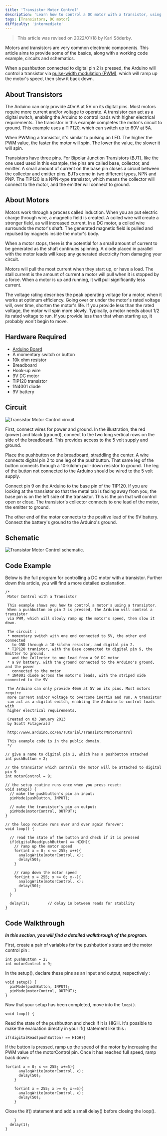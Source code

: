 ```yaml
---
title: 'Transistor Motor Control'
description: 'Learn how to control a DC motor with a transistor, using PWM.'
tags: [Transistors, DC motor]
difficulty: 'intermediate'
---
```


>This article was revised on 2022/01/18 by Karl Söderby.

Motors and transistors are very common electronic components. This article aims to provide some of the basics, along with a working code example, circuits and schematics.

When a pushbutton connected to digital pin 2 is pressed, the Arduino will control a transistor via [pulse-width modulation (PWM)](https://docs.arduino.cc/learn/microcontrollers/analog-output), which will ramp up the motor's speed, then slow it back down.

## About Transistors

The Arduino can only provide 40mA at 5V on its digital pins. Most motors require more current and/or voltage to operate. A transistor can act as a digital switch, enabling the Arduino to control loads with higher electrical requirements. The transistor in this example completes the motor's circuit to ground. This example uses a TIP120, which can switch up to 60V at 5A.

When PWMing a transistor, it's similar to pulsing an LED. The higher the PWM value, the faster the motor will spin. The lower the value, the slower it will spin.

Transistors have three pins. For Bipolar Junction Transistors (BJT), like the one used used in this example, the pins are called base, collector, and emitter. A small amount of current on the base pin closes a circuit between the collector and emitter pins. BJTs come in two different types, NPN and PNP. The TIP120 is a NPN-type transistor, which means the collector will connect to the motor, and the emitter will connect to ground.

## About Motors

Motors work through a process called induction. When you an put electric charge through wire, a magnetic field is created. A coiled wire will create a stronger field, as will increased current. In a DC motor, a coiled wire surrounds the motor's shaft. The generated magnetic field is pulled and repulsed by magnets inside the motor's body.

When a motor stops, there is the potential for a small amount of current to be generated as the shaft continues spinning. A diode placed in parallel with the motor leads will keep any generated electricity from damaging your circuit.

Motors will pull the most current when they start up, or have a load. The stall current is the amount of current a motor will pull when it is stopped by a force. When a motor is up and running, it will pull significantly less current.

The voltage rating describes the peak operating voltage for a motor, when it works at optimum efficiency. Going over or under the motor's rated voltage will, over time, shorten the motor's life. If you provide less than the rated voltage, the motor will spin more slowly. Typically, a motor needs about 1/2 its rated voltage to run. If you provide less than that when starting up, it probably won't begin to move.

## Hardware Required

- [Arduino Board](https://store.arduino.cc/)
- A momentary switch or button
- 10k ohm resistor
- Breadboard
- Hook-up wire
- 9V DC motor
- TIP120 transistor
- 1N4001 diode
- 9V battery

## Circuit

![Transistor Motor Control circuit.](assets/TransistorMotor_bb.png)

First, connect wires for power and ground. In the illustration, the red (power) and black (ground), connect to the two long vertical rows on the side of the breadboard. This provides access to the 5 volt supply and ground.

Place the pushbutton on the breadboard, straddling the center. A wire connects digital pin 2 to one leg of the pushbutton. That same leg of the button connects through a 10-kilohm pull-down resistor to ground. The leg of the button not connected to the Arduino should be wired to the 5 volt supply.

Connect pin 9 on the Arduino to the base pin of the TIP120. If you are looking at the transistor so that the metal tab is facing away from you, the base pin is on the left side of the transistor. This is the pin that will control open or close. The transistor's collector connects to one lead of the motor, the emitter to ground.

The other end of the motor connects to the positive lead of the 9V battery. Connect the battery's ground to the Arduino's ground.

## Schematic

![Transistor Motor Control schematic.](assets/TransistorMotor_schem.png)

## Code Example

Below is the full program for controlling a DC motor with a transistor. Further down this article, you will find a more detailed explanation.

```arduino
/*
 Motor Control with a Transistor

 This example shows you how to control a motor's using a transistor.
 When a pushbutton on pin 2 is pressed, the Arduino will control a transistor
 via PWM, which will slowly ramp up the motor's speed, then slow it down.

 The circuit :
 * momentary switch with one end connected to 5V, the other end connected
   to GND through a 10-kilohm resistor, and digital pin 2.
 * TIP120 tranistor, with the Base connected to digital pin 9, the Emitter to ground,
   and the Collector to one lead from a 9V DC motor
 * a 9V battery, with the ground connected to the Arduino's ground, and the power
   connected to the motor
 * 1N4001 diode across the motor's leads, with the striped side connected to the 9V

 The Arduino can only provide 40mA at 5V on its pins. Most motors require
 more current and/or voltage to overcome inertia and run. A transistor
 can act as a digital switch, enabling the Arduino to control loads with
 higher electrical requirements.

 Created on 03 January 2013
 by Scott Fitzgerald

 http://www.arduino.cc/en/Tutorial/TransistorMotorControl

 This example code is in the public domain.
 */

// give a name to digital pin 2, which has a pushbutton attached
int pushButton = 2;

// the transistor which controls the motor will be attached to digital pin 9
int motorControl = 9;

// the setup routine runs once when you press reset:
void setup() {
  // make the pushbutton's pin an input:
  pinMode(pushButton, INPUT);

  // make the transistor's pin an output:
  pinMode(motorControl, OUTPUT);
}

// the loop routine runs over and over again forever:
void loop() {

  // read the state of the button and check if it is pressed
  if(digitalRead(pushButton) == HIGH){
    // ramp up the motor speed
    for(int x = 0; x <= 255; x++){
      analogWrite(motorControl, x);
      delay(50);
    }

    // ramp down the motor speed
    for(int x = 255; x >= 0; x--){
      analogWrite(motorControl, x);
      delay(50);
    }
  }

  delay(1);        // delay in between reads for stability
}
```

## Code Walkthrough

***In this section, you will find a detailed walkthrough of the program.***

First, create a pair of variables for the pushbutton's state and the motor control pin :

```arduino
int pushButton = 2;
int motorControl = 9;
```

In the setup(), declare these pins as an input and output, respectively :

```arduino
void setup() {
  pinMode(pushButton, INPUT);
  pinMode(motorControl, OUTPUT);
}
```

Now that your setup has been completed, move into the `loop()`.

```arduino
void loop() {
```

Read the state of the pushbutton and check if it is HIGH. It's possible to make the evaluation directly in your if() statement like this :

```arduino
if(digitalRead(pushButton) == HIGH){
```

If the button is pressed, ramp up the speed of the motor by increasing the PWM value of the motorControl pin. Once it has reached full speed, ramp back down:

```arduino
for(int x = 0; x <= 255; x+=5){
      analogWrite(motorControl, x);
      delay(50);
    }

    for(int x = 255; x >= 0; x-=5){
      analogWrite(motorControl, x);
      delay(50);
    }
```

Close the if() statement and add a small delay() before closing the loop().

```arduino
    }
  delay(1);
}
```
